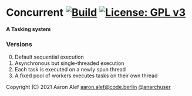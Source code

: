 # Concurrent [![Build](https://travis-ci.com/anarchuser/Concurrent.svg?branch=master)](https://travis-ci.com/anarchuser/Concurrent) [![License: GPL v3](https://img.shields.io/badge/License-GPLv3-blue.svg)](https://github.com/anarchuser/Concurrent/blob/master/LICENSE)
#### A Tasking system

### Versions
0. Default sequential execution
1. Asynchronous but single-threaded execution
2. Each task is executed on a newly spun thread
3. A fixed pool of workers executes tasks on their own thread

Copyright (C) 2021 Aaron Alef <aaron.alef@code.berlin> [@anarchuser](https://github.com/anarchuser)